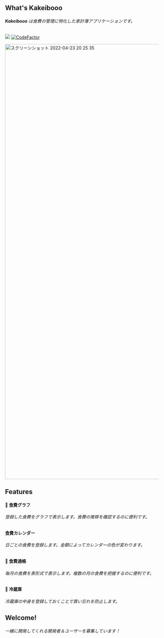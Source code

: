 
## What's Kakeibooo

###### **Kakeibooo** は食費の管理に特化した家計簿アプリケーションです。  

<a href="https://konno-yu.github.io/kakeibooo/" target="_blank"><img src="https://raw.githubusercontent.com/storybooks/brand/master/badge/badge-storybook.svg"></a>
[![CodeFactor](https://www.codefactor.io/repository/github/konno-yu/kakeibooo/badge)](https://www.codefactor.io/repository/github/konno-yu/kakeibooo)

<img width="1426" alt="スクリーンショット 2022-04-23 20 25 35" src="https://user-images.githubusercontent.com/51043054/164892504-6523b890-fd2b-4e91-b9aa-87393850f8df.png">


## Features

#### 🚧 食費グラフ

###### 登録した食費をグラフで表示します。食費の推移を確認するのに便利です。

#### 食費カレンダー

###### 日ごとの食費を登録します。金額によってカレンダーの色が変わります。

#### 🚧 食費通帳

###### 毎月の食費を表形式で表示します。複数の月の食費を把握するのに便利です。

#### 🚧 冷蔵庫

###### 冷蔵庫の中身を登録しておくことで買い忘れを防止します。


## Welcome!

###### 一緒に開発してくれる開発者＆ユーザーを募集しています！ 
